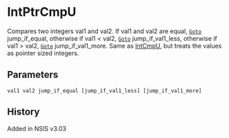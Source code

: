 # IntPtrCmpU

Compares two integers val1 and val2. If val1 and val2 are equal, [`Goto`][1] jump\_if\_equal, otherwise if val1 < val2, [`Goto`][1] jump\_if\_val1\_less, otherwise if val1 > val2, [`Goto`][1] jump\_if\_val1_more. Same as [IntCmpU][2], but treats the values as pointer sized integers.

## Parameters

    val1 val2 jump_if_equal [jump_if_val1_less] [jump_if_val1_more]

## History

Added in NSIS v3.03

[1]: Goto.md
[2]: IntCmpU.md
